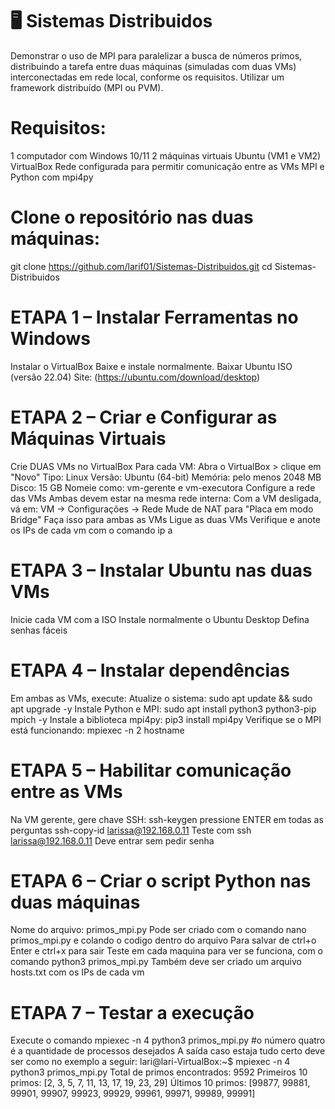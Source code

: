 # 🖥️ Sistemas Distribuidos

Demonstrar o uso de MPI para paralelizar a busca de números primos, distribuindo a tarefa entre duas máquinas (simuladas com duas VMs) interconectadas em rede local, conforme os requisitos. Utilizar um framework distribuído (MPI ou PVM).

# Requisitos:
1 computador com Windows 10/11
2 máquinas virtuais Ubuntu (VM1 e VM2)
VirtualBox 
Rede configurada para permitir comunicação entre as VMs
MPI e Python com mpi4py

# Clone o repositório nas duas máquinas:
git clone https://github.com/larif01/Sistemas-Distribuidos.git
cd Sistemas-Distribuidos

# ETAPA 1 – Instalar Ferramentas no Windows
Instalar o VirtualBox
Baixe e instale normalmente.
Baixar Ubuntu ISO (versão 22.04)
Site: (https://ubuntu.com/download/desktop)

# ETAPA 2 – Criar e Configurar as Máquinas Virtuais
Crie DUAS VMs no VirtualBox
Para cada VM:
Abra o VirtualBox > clique em "Novo"
Tipo: Linux
Versão: Ubuntu (64-bit)
Memória: pelo menos 2048 MB
Disco: 15 GB
Nomeie como: vm-gerente e vm-executora
Configure a rede das VMs
Ambas devem estar na mesma rede interna:
Com a VM desligada, vá em:
VM → Configurações → Rede
Mude de NAT para "Placa em modo Bridge"
Faça isso para ambas as VMs
Ligue as duas VMs
Verifique e anote os IPs de cada vm com o comando ip a 

# ETAPA 3 – Instalar Ubuntu nas duas VMs
Inicie cada VM com a ISO
Instale normalmente o Ubuntu Desktop
Defina senhas fáceis 

# ETAPA 4 – Instalar dependências
Em ambas as VMs, execute:
Atualize o sistema:
sudo apt update && sudo apt upgrade -y
Instale Python e MPI:
sudo apt install python3 python3-pip mpich -y
Instale a biblioteca mpi4py:
pip3 install mpi4py
Verifique se o MPI está funcionando:
mpiexec -n 2 hostname

# ETAPA 5 – Habilitar comunicação entre as VMs
Na VM gerente, gere chave SSH:
ssh-keygen
pressione ENTER em todas as perguntas
ssh-copy-id larissa@192.168.0.11
Teste com ssh larissa@192.168.0.11
Deve entrar sem pedir senha

# ETAPA 6 – Criar o script Python nas duas máquinas
Nome do arquivo: primos_mpi.py
Pode ser criado com o comando nano primos_mpi.py e colando o codigo dentro do arquivo 
Para salvar de ctrl+o Enter e ctrl+x para sair
Teste em cada maquina para ver se funciona, com o comando python3 primos_mpi.py
Também deve ser criado um arquivo hosts.txt com os IPs de cada vm

# ETAPA 7 – Testar a execução
Execute o comando mpiexec -n 4 python3 primos_mpi.py
#o número quatro é a quantidade de processos desejados
A saída caso estaja tudo certo deve ser como no exemplo a seguir:
lari@lari-VirtualBox:~$ mpiexec -n 4 python3 primos_mpi.py
Total de primos encontrados: 9592
Primeiros 10 primos: [2, 3, 5, 7, 11, 13, 17, 19, 23, 29]
Últimos 10 primos: [99877, 99881, 99901, 99907, 99923, 99929, 99961, 99971, 99989, 99991]
